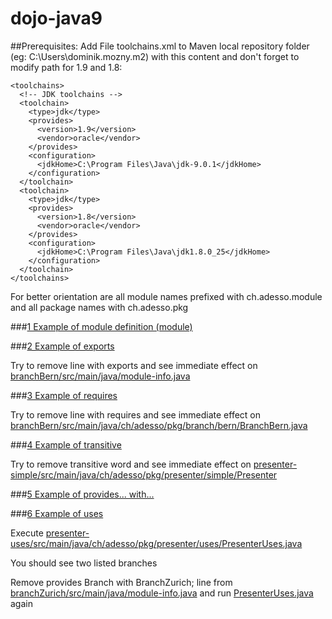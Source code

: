 # dojo-java9

##Prerequisites:
Add File toolchains.xml to Maven local repository folder (eg: C:\Users\dominik.mozny\.m2) with this content and don't forget to modify path for 1.9 and 1.8:

```
<toolchains>
  <!-- JDK toolchains -->
  <toolchain>
    <type>jdk</type>
    <provides>
      <version>1.9</version>
      <vendor>oracle</vendor>
    </provides>
    <configuration>
      <jdkHome>C:\Program Files\Java\jdk-9.0.1</jdkHome>
    </configuration>
  </toolchain>
  <toolchain>
    <type>jdk</type>
    <provides>
      <version>1.8</version>
      <vendor>oracle</vendor>
    </provides>
    <configuration>
      <jdkHome>C:\Program Files\Java\jdk1.8.0_25</jdkHome>
    </configuration>
  </toolchain>
</toolchains>
```

For better orientation are all module names prefixed with ch.adesso.module and all package names with ch.adesso.pkg

###[1 Example of module definition (module)](branch/src/main/java/module-info.java)

###[2 Example of exports](branch/src/main/java/module-info.java)
  
  Try to remove line with exports and see immediate effect on [branchBern/src/main/java/module-info.java](branchBern/src/main/java/module-info.java)

###[3 Example of requires](branchBern/src/main/java/module-info.java)

  Try to remove line with requires and see immediate effect on [branchBern/src/main/java/ch/adesso/pkg/branch/bern/BranchBern.java](branchBern/src/main/java/ch/adesso/pkg/branch/bern/BranchBern.java)

###[4 Example of transitive](branchBern/src/main/java/module-info.java)

  Try to remove transitive word and see immediate effect on [presenter-simple/src/main/java/ch/adesso/pkg/presenter/simple/Presenter](presenter-simple/src/main/java/ch/adesso/pkg/presenter/simple/Presenter.java) 
  
###[5 Example of provides... with...](branchBern/src/main/java/module-info.java)

###[6 Example of uses](presenter-uses/src/main/java/module-info.java)
  
  Execute [presenter-uses/src/main/java/ch/adesso/pkg/presenter/uses/PresenterUses.java](presenter-uses/src/main/java/ch/adesso/pkg/presenter/uses/PresenterUses.java)
  
  You should see two listed branches
  
  Remove provides Branch with BranchZurich; line from [branchZurich/src/main/java/module-info.java](branchZurich/src/main/java/module-info.java) and run [PresenterUses.java](presenter-uses/src/main/java/ch/adesso/pkg/presenter/uses/PresenterUses.java) again

